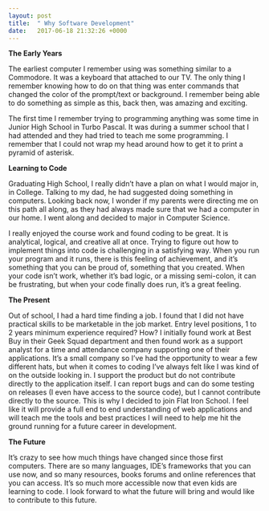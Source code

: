 ```yaml
---
layout: post
title:  " Why Software Development"
date:   2017-06-18 21:32:26 +0000
---
```


**The Early Years**

The earliest computer I remember using was something similar to a Commodore. It was a keyboard that attached to our TV. The only thing I remember knowing how to do on that thing was enter commands that changed the color of the prompt/text or background. I remember being able to do something as simple as this, back then, was amazing and exciting.

The first time I remember trying to programming anything was some time in Junior High School in Turbo Pascal. It was during a summer school that I had attended and they had tried to teach me some programming. I remember that I could not wrap my head around how to get it to print a pyramid of asterisk.

**Learning to Code**

Graduating High School, I really didn’t have a plan on what I would major in, in College. Talking to my dad, he had suggested doing something in computers. Looking back now, I wonder if my parents were directing me on this path all along, as they had always made sure that we had a computer in our home. I went along and decided to major in Computer Science. 

I really enjoyed the course work and found coding to be great. It is analytical, logical, and creative all at once. Trying to figure out how to implement things into code is challenging in a satisfying way. When you run your program and it runs, there is this feeling of achievement, and it’s something that you can be proud of, something that you created. When your code isn’t work, whether it’s bad logic, or a missing semi-colon, it can be frustrating, but when your code finally does run, it’s a great feeling.

**The Present**

Out of school, I had a hard time finding a job. I found that I did not have practical skills to be marketable in the job market. Entry level positions, 1 to 2 years minimum experience required? How? I initially found work at Best Buy in their Geek Squad department and then found work as a support analyst for a time and attendance company supporting one of their applications. It’s a small company so I’ve had the opportunity to wear a few different hats, but when it comes to coding I’ve always felt like I was kind of on the outside looking in. I support the product but do not contribute directly to the application itself. I can report bugs and can do some testing on releases (I even have access to the source code), but I cannot contribute directly to the source. This is why I decided to join Flat Iron School. I feel like it will provide a full end to end understanding of web applications and will teach me the tools and best practices I will need to help me hit the ground running for a future career in development.

**The Future**

It’s crazy to see how much things have changed since those first computers. There are so many languages, IDE’s frameworks that you can use now, and so many resources, books forums and online references that you can access. It’s so much more accessible now that even kids are learning to code. I look forward to what the future will bring and would like to contribute to this future.

